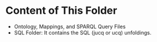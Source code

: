 # Content of This Folder

- Ontology, Mappings, and SPARQL Query Files
- SQL Folder: It contains the SQL (jucq or ucq) unfoldings.
